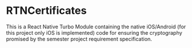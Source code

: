 # RTNCertificates

This is a React Native Turbo Module containing the native iOS/Android (for this project only iOS is implemented) code for ensuring the cryptography promised by the semester project requirement specification.
